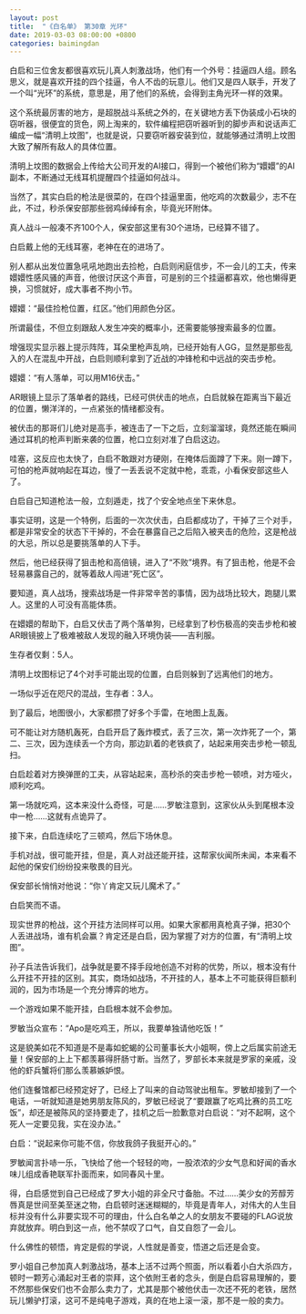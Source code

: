```yaml
---
layout: post
title:  "《白名单》 第30章 光环"
date: 2019-03-03 08:00:00 +0800
categories: baimingdan
---
```

白启和三位舍友都很喜欢玩儿真人刺激战场，他们有一个外号：挂逼四人组。顾名思义，就是喜欢开挂的四个挂逼，令人不齿的玩意儿。他们又是四人联手，开发了一个叫“光环”的系统，意思是，用了他们的系统，会得到主角光环一样的效果。

这个系统最厉害的地方，是超脱战斗系统之外的，在关键地方丢下伪装成小石块的窃听器，很便宜的货色，网上淘来的，软件编程把窃听器听到的脚步声和说话声汇编成一幅“清明上坟图”，也就是说，只要窃听器安装到位，就能够通过清明上坟图大致了解所有敌人的具体位置。

清明上坟图的数据会上传给大公司开发的AI接口，得到一个被他们称为“嬛嬛”的AI副本，不断通过无线耳机提醒四个挂逼如何战斗。

当然了，其实白启的枪法是很菜的，在四个挂逼里面，他吃鸡的次数最少，志不在此，不过，秒杀保安部那些弱鸡绰绰有余，毕竟光环附体。

真人战斗一般凑不齐100个人，保安部这里有30个进场，已经算不错了。

白启戴上他的无线耳塞，老神在在的进场了。

别人都从出发位置急吼吼地跑出去捡枪，白启则闲庭信步，不一会儿的工夫，传来嬛嬛性感风骚的声音，他很讨厌这个声音，可是别的三个挂逼都喜欢，他也懒得更换，习惯就好，成大事者不拘小节。

嬛嬛：“最佳捡枪位置，红区。”他们用颜色分区。

所谓最佳，不但立刻跟敌人发生冲突的概率小，还需要能够搜索最多的位置。

增强现实显示器上提示阵阵，耳朵里枪声乱响，已经开始有人GG，显然是那些乱入的人在混乱中开战，白启则顺利拿到了近战的冲锋枪和中远战的突击步枪。

嬛嬛：“有人落单，可以用M16伏击。”

AR眼镜上显示了落单者的路线，已经可供伏击的地点，白启就躲在距离当下最近的位置，懒洋洋的，一点紧张的情绪都没有。

被伏击的那哥们儿绝对是高手，被连击了一下之后，立刻溜溜球，竟然还能在瞬间通过耳机的枪声判断来袭的位置，枪口立刻对准了白启这边。

哇塞，这反应也太快了，白启不敢跟对方硬刚，在掩体后面蹲了下来。刚一蹲下，可怕的枪声就响起在耳边，慢了一丢丢说不定就中枪，乖乖，小看保安部这些人了。

白启自己知道枪法一般，立刻遁走，找了个安全地点坐下来休息。

事实证明，这是一个特例，后面的一次次伏击，白启都成功了，干掉了三个对手，都是非常安全的状态下干掉的，不会在暴露自己之后陷入被夹击的危险，这是枪战的大忌，所以总是要挑落单的人下手。

然后，他已经获得了狙击枪和高倍镜，进入了“不败”境界。有了狙击枪，他是不会轻易暴露自己的，就等着敌人闯进“死亡区”。

要知道，真人战场，搜索战场是一件非常辛苦的事情，因为战场比较大，跑腿儿累人。这里的人可没有高能体质。

在嬛嬛的帮助下，白启又伏击了两个落单狗，已经拿到了秒伤极高的突击步枪和被AR眼镜披上了极难被敌人发现的融入环境伪装——吉利服。

生存者仅剩：5人。

清明上坟图标记了4个对手可能出现的位置，白启则躲到了远离他们的地方。

一场似乎近在咫尺的混战，生存者：3人。

到了最后，地图很小，大家都攒了好多个手雷，在地图上乱轰。

可不能让对方随机轰死，白启开启了轰炸模式，丢了三次，第一次炸死了一个，第二、三次，因为连续丢一个方向，那边趴着的老铁疯了，站起来用突击步枪一顿乱扫。

白启趁着对方换弹匣的工夫，从容站起来，高秒杀的突击步枪一顿喷，对方哑火，顺利吃鸡。

第一场就吃鸡，这本来没什么奇怪，可是……罗敏注意到，这家伙从头到尾根本没中一枪……这就有点诡异了。

接下来，白启连续吃了三顿鸡，然后下场休息。

手机对战，很可能开挂，但是，真人对战还能开挂，这帮家伙闻所未闻，本来看不起他的保安们纷纷投来敬畏的目光。

保安部长悄悄对他说：“你丫肯定又玩儿魔术了。”

白启笑而不语。

现实世界的枪战，这个开挂方法同样可以用。如果大家都用真枪真子弹，把30个人丢进战场，谁有机会赢？肯定还是白启，因为掌握了对方的位置，有“清明上坟图”。

孙子兵法告诉我们，战争就是要不择手段地创造不对称的优势，所以，根本没有什么开挂不开挂的区别。其实，商场如战场，不开挂的人，基本上不可能获得巨额利润的，因为市场是一个充分博弈的地方。

一个游戏如果不能开挂，白启根本就不会参加。

罗敏当众宣布：“Apo是吃鸡王，所以，我要单独请他吃饭！”

这是貌美如花不知道是不是毒如蛇蝎的公司董事长大小姐啊，傍上之后属实前途无量！保安部的上上下都羡慕得肝肠寸断。当然了，罗部长本来就是罗家的亲戚，没他的虾兵蟹将们那么羡慕嫉妒恨。

他们连餐馆都已经预定好了，已经上了叫来的自动驾驶出租车。罗敏却接到了一个电话，一听就知道是她男朋友陈风的，罗敏已经说了“要跟赢了吃鸡比赛的员工吃饭”，却还是被陈风的坚持要走了，挂机之后一脸歉意对白启说：“对不起啊，这个死人一定要见我，实在没办法。”

白启：“说起来你可能不信，你放我鸽子我挺开心的。”

罗敏闻言扑哧一乐，飞快给了他一个轻轻的吻，一股浓浓的少女气息和好闻的香水味儿组成香艳联军扑面而来，如同春风十里。

得，白启感觉到自己已经成了罗大小姐的非全尺寸备胎。不过……美少女的芳醇芳唇真是世间至美至迷之物，白启顿时迷迷糊糊的，毕竟是青年人，对伟大的人生目标并没有什么非要实现不可的理由，什么白名单之人的女朋友不要碰的FLAG说放弃就放弃。明白到这一点，他不禁叹了口气，自艾自怨了一会儿。

什么佛性的顿悟，肯定是假的学说，人性就是善变，悟道之后还是会变。

罗小姐自己参加真人刺激战场，基本上活不过两个照面，所以看着小白大杀四方，顿时一颗芳心涌起对王者的崇拜，这个依附王者的念头，倒是白启容易理解的，要不然那些保安们也不会那么卖力了，尤其是那个被他伏击一次还不死的老铁，居然玩儿懒驴打滚，这可不是纯电子游戏，真的在地上滚一滚，那不是一般的卖力。
